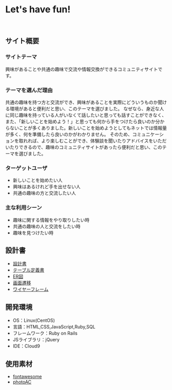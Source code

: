 # Let's have fun!
​
## サイト概要
### サイトテーマ
興味があることや共通の趣味で交流や情報交換ができるコミュニティサイトです。
​
### テーマを選んだ理由
共通の趣味を持つ方と交流ができ、興味があることを実際にどういうものか聞ける環境があると便利だと思い、このテーマを選びました。
なぜなら、身近な人に同じ趣味を持っている人がいなくて話したいと思っても話すことができなく、また、「新しいことを始めよう！」と思っても何から手をつけたら良いのか分からないことが多くありました。新しいことを始めようとしてもネットでは情報量が多く、何を準備したら良いのかがわかりません。
そのため、コミュニケーションを取れれば、より楽しむことができ、体験談を聞いたりアドバイスをいただいたりできるので、趣味のコミュニティサイトがあったら便利だと思い、このテーマを選びました。

### ターゲットユーザ
- 新しいことを始めたい人
- 興味はあるけれど手を出せない人
- 共通の趣味の方と交流したい人
​
### 主な利用シーン
- 趣味に関する情報をやり取りしたい時
- 共通の趣味の人と交流をしたい時
- 趣味を見つけたい時
​
## 設計書
- [設計書](https://docs.google.com/spreadsheets/d/1nXCB5_6KJCK_KD1gQvAb_VajZHbeKZHOVWFtIFkJB0A/edit#gid=0)
- [テーブル定義書](https://docs.google.com/spreadsheets/d/1k-yzim3JXM0qCdOrOBl8CS9jJsLvJDALDypph0W7ykg/edit#gid=1130913924)
- [ER図](https://app.diagrams.net/#G1YxDUM80QlHiuxhCLTZRJI2rbDKc2ypm7)
- [画面遷移](https://app.diagrams.net/#G1YxDUM80QlHiuxhCLTZRJI2rbDKc2ypm7#%7B%22pageId%22%3A%22uICLRkeL4ELSuyaMThxN%22%7D)
- [ワイヤーフレーム](https://docs.google.com/presentation/d/1UUDJ_CfurOhXguUrAkGNQrlNmj8GSfaSSA5XV763-P4/edit#slide=id.p)

## 開発環境
- OS：Linux(CentOS)
- 言語：HTML,CSS,JavaScript,Ruby,SQL
- フレームワーク：Ruby on Rails
- JSライブラリ：jQuery
- IDE：Cloud9
​
## 使用素材
- [fontawesome](https://fontawesome.com/search)
- [photoAC](https://www.photo-ac.com/)
